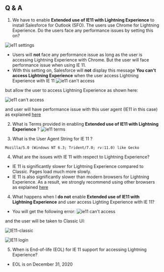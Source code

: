 
## Q & A 

1.  We have to  enable **Extended use of IE11 with Lightning Experience** to install Salesforce for Outlook (SFO). The  users use Chrome for Lightning Experience.
Do the users face any performance issues by setting this on?

![ie11 settings](img/ie11/ie11-settings-1.png)

- Users will **not** face any performance issue as long as the user is accessing Lightning Experience with Chrome. But the user will face performance issue when using IE 11.
- With this setting on, Salesforce will **not** display this message **You can't access Lightning Experience** when the user access Lightning Experience with IE 11
![ie11 can't access](img/ie11/ie11-cant-access.png)

 but allow the user to access Lightning Experience as shown here:

![ie11 can't access](img/ie11/ie-11-lex.png)

and user will have performance issue with this user agent (IE11 in this case) as explained [here](https://help.salesforce.com/articleView?id=000318634&type=1&mode=1)






2. What is Terms provided in  enabling **Extended use of IE11 with Lightning Experience** ?
![ie11 terms](img/ie11/ie11-terms.png)



3. What is the User Agent String for IE 11 ?

```
Mozilla/5.0 (Windows NT 6.3; Trident/7.0; rv:11.0) like Gecko

```

4. What are the issues with IE 11 with respect to Lightning Experience?

- IE 11 is significantly slower for Lightning Experience compared to Classic. Pages load much more slowly.
- IE 11 is also significantly slower than modern browsers for Lightning Experience.  As a result, we strongly recommend using other browsers as explained [here](https://help.salesforce.com/articleView?id=getstart_browsers_sfx.htm&type=5)


4. What happens when I **do not** enable  **Extended use of IE11 with Lightning Experience**  and user access Lighting Experience with IE 11?

- You will get the following error:
 ![ie11 can't access](img/ie11/ie11-cant-access.png)

and the user will be taken to Classic UI:

![IE11-classic](img/ie11/ie11-login-classic.png)

![IE11 login](img/ie11/ie11-login.png)


5. When is End-of-life (EOL) for IE 11 support for accessing Lightning Experience?

- EOL is on December 31, 2020


